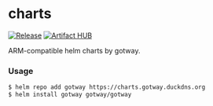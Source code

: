 # charts

[![Release](https://github.com/gotway/charts/workflows/Release/badge.svg)](https://github.com/gotway/charts/actions?query=workflow%3ARelease)
[![Artifact HUB](https://img.shields.io/endpoint?url=https://artifacthub.io/badge/repository/gotway)](https://artifacthub.io/packages/search?repo=gotway)

ARM-compatible helm charts by gotway. 


### Usage

```bash
$ helm repo add gotway https://charts.gotway.duckdns.org
$ helm install gotway gotway/gotway
```
